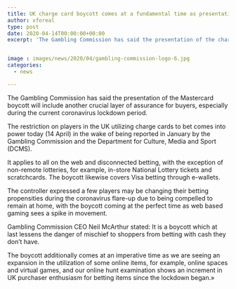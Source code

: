 ```yaml
---
title: UK charge card boycott comes at a fundamental time as presentation harmonizes with spike in online action
author: xforeal 
type: post
date: 2020-04-14T00:00:00+00:00
excerpt: 'The Gambling Commission has said the presentation of the charge card boycott will include another fundamental layer of assurance for customers, especially during the current coronavirus lockdown period '


image : images/news/2020/04/gambling-commission-logo-6.jpg
categories:
  - news

---
```

The Gambling Commission has said the presentation of the Mastercard boycott will include another crucial layer of assurance for buyers, especially during the current coronavirus lockdown period. 

The restriction on players in the UK utilizing charge cards to bet comes into power today (14 April) in the wake of being reported in January by the Gambling Commission and the Department for Culture, Media and Sport (DCMS). 

It applies to all on the web and disconnected betting, with the exception of non-remote lotteries, for example, in-store National Lottery tickets and scratchcards. The boycott likewise covers Visa betting through e-wallets. 

The controller expressed a few players may be changing their betting propensities during the coronavirus flare-up due to being compelled to remain at home, with the boycott coming at the perfect time as web based gaming sees a spike in movement. 

Gambling Commission CEO Neil McArthur stated: It is a boycott which at last lessens the danger of mischief to shoppers from betting with cash they don&#8217;t have. 

The boycott additionally comes at an imperative time as we are seeing an expansion in the utilization of some online items, for example, online spaces and virtual games, and our online hunt examination shows an increment in UK purchaser enthusiasm for betting items since the lockdown began.&#187;